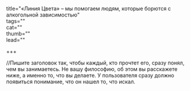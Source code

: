 title="«Линия Цвета» – мы помогаем людям, которые борются с алкогольной зависимостью"  
tags=""  
cat=""  
thumb=""  
lead=""  

+++

//Пишите заголовок так, чтобы каждый, кто прочтет его, сразу понял, чем вы занимаетесь. Не вашу философию, об этом вы расскажете ниже, а именно то, что вы делаете. У пользователя сразу должно появиться понимание, что он нашел то, что искал.

